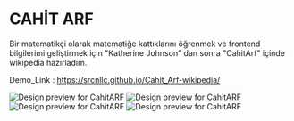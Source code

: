 # CAHİT ARF
Bir matematikçi olarak matematiğe kattıklarını öğrenmek ve frontend bilgilerimi geliştirmek için "Katherine Johnson" dan sonra "CahitArf" içinde wikipedia hazırladım.


Demo_Link : https://srcnllc.github.io/Cahit_Arf-wikipedia/

![Design preview for CahitARF ](./src/Tasarım/sayfa1.JPG)
![Design preview for CahitARF ](./src/Tasarım/sayfa2.JPG)
![Design preview for CahitARF ](./src/Tasarım/sayfa3.JPG)
![Design preview for CahitARF ](./src/Tasarım/sayfa4.JPG)


